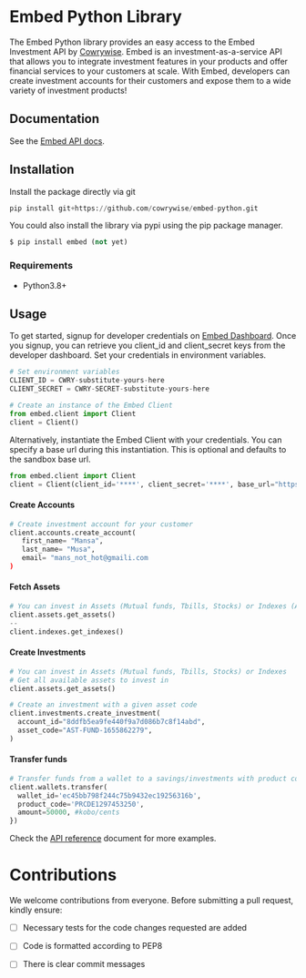 # Embed Python Library
The Embed Python library provides an easy access to the Embed Investment API by [Cowrywise](https://cowrywise.com/embed). Embed is an investment-as-a-service API that allows you to integrate investment features in your products and offer financial services to your customers at scale. With Embed, developers can create investment accounts for their customers and expose them to a wide variety of investment products!


## Documentation
See the [Embed API docs](developer.cowrywise.com).

## Installation
Install the package directly via git

```python
pip install git+https://github.com/cowrywise/embed-python.git
```
You could also install the library via pypi using the pip package manager.

```python
$ pip install embed (not yet)
```

### Requirements
- Python3.8+

## Usage
To get started, signup for developer credentials on [Embed Dashboard](https://embed.cowrywise.com). Once you signup, you can retrieve
you client_id and client_secret keys from the developer dashboard. Set your credentials in environment variables. 

```python
# Set environment variables
CLIENT_ID = CWRY-substitute-yours-here
CLIENT_SECRET = CWRY-SECRET-substitute-yours-here

# Create an instance of the Embed Client
from embed.client import Client
client = Client()
```

Alternatively, instantiate the Embed Client with your credentials. You can specify a base url during this instantiation. This is optional and defaults to the sandbox base url.

```python
from embed.client import Client
client = Client(client_id='****', client_secret='****', base_url="https://***.cowrywise.com")
```

#### Create Accounts
```python
# Create investment account for your customer
client.accounts.create_account(
   first_name= "Mansa",
   last_name= "Musa",
   email= "mans_not_hot@gmaili.com
)
```
#### Fetch Assets
```python
# You can invest in Assets (Mutual funds, Tbills, Stocks) or Indexes (Asset collections)
client.assets.get_assets()
--
client.indexes.get_indexes()
```

#### Create Investments
```python
# You can invest in Assets (Mutual funds, Tbills, Stocks) or Indexes
# Get all available assets to invest in
client.assets.get_assets()

# Create an investment with a given asset code
client.investments.create_investment(
  account_id="8ddfb5ea9fe440f9a7d086b7c8f14abd",
  asset_code="AST-FUND-1655862279",
)
```
#### Transfer funds
```python
# Transfer funds from a wallet to a savings/investments with product code
client.wallets.transfer(
  wallet_id='ec45bb798f244c75b9432ec19256316b', 
  product_code='PRCDE1297453250', 
  amount=50000, #kobo/cents 
})
```
Check the [API reference](https://developers.cowrywise.com) document for more examples.

# Contributions
We welcome contributions from everyone. Before submitting a pull request, kindly ensure:
- [ ] Necessary tests for the code changes requested are added
- [ ]  Code is formatted according to PEP8
- [ ] There is clear commit messages







